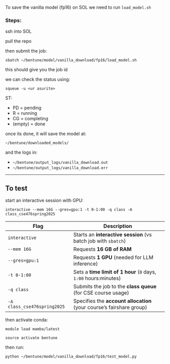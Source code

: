 To save the vanilla model (fp16) on SOL we need to run `load_model.sh`

### Steps:

ssh into SOL

pull the repo

then submit the job:

`sbatch ~/bentune/model/vanilla_download/fp16/load_model.sh`

this should give you the job id

we can check the status using:

`squeue -u <ur asurite>`

ST:
- PD = pending
- R = running
- CG = completing
- (empty) = done

once its done, it will save the model at:

``~/bentune/downloaded_models/``

and the logs in:
- ``~/bentune/output_logs/vanilla_download.out``
- ``~/bentune/output_logs/vanilla_download.err``

---

## To test

start an interactive session with GPU:

`interactive --mem 16G --gres=gpu:1 -t 0-1:00 -q class -A class_cse476spring2025`

| Flag                         | Description                                                             |
|------------------------------|-------------------------------------------------------------------------|
| `interactive`                | Starts an **interactive session** (vs batch job with `sbatch`)         |
| `--mem 16G`                  | Requests **16 GB of RAM**                                               |
| `--gres=gpu:1`               | Requests **1 GPU** (needed for LLM inference)                          |
| `-t 0-1:00`                  | Sets a **time limit of 1 hour** (`0` days, `1:00` hours:minutes)       |
| `-q class`                   | Submits the job to the **class queue** (for CSE course usage)          |
| `-A class_cse476spring2025` | Specifies the **account allocation** (your course’s fairshare group)   |



then activate conda:

`module load mamba/latest`

`source activate bentune`

then run:

`python ~/bentune/model/vanilla_download/fp16/test_model.py`